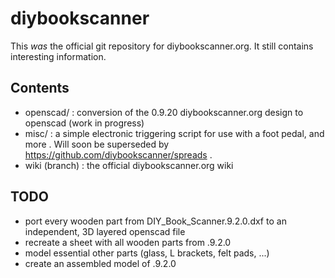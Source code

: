 diybookscanner
==============

This _was_ the official git repository for diybookscanner.org. It still contains interesting information.

Contents
--------
* openscad/ : conversion of the 0.9.20 diybookscanner.org design to openscad (work in progress)
* misc/     : a simple electronic triggering script for use with a foot pedal, and more . Will soon be superseded by https://github.com/diybookscanner/spreads .
* wiki (branch) : the official diybookscanner.org wiki

TODO
----
* port every wooden part from DIY_Book_Scanner.9.2.0.dxf to an independent, 3D layered openscad file
* recreate a sheet with all wooden parts from .9.2.0
* model essential other parts (glass, L brackets, felt pads, ...)
* create an assembled model of .9.2.0
